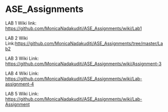 # ASE_Assignments

LAB 1
Wiki link: https://github.com/MonicaNadakuditi/ASE_Assignments/wiki/Lab1


LAB 2
Wiki Link:https://github.com/MonicaNadakuditi/ASE_Assignments/tree/master/Lab2

LAB 3
Wiki Link: https://github.com/MonicaNadakuditi/ASE_Assignments/wiki/Assignment-3


LAB 4
Wiki Link:  https://github.com/MonicaNadakuditi/ASE_Assignments/wiki/Lab-assignment-4


LAB 5
Wiki Link:   https://github.com/MonicaNadakuditi/ASE_Assignments/wiki/Lab-Assignment
